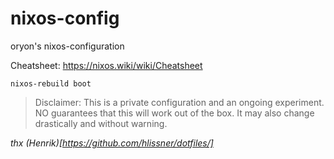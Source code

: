 # nixos-config
oryon's nixos-configuration

Cheatsheet: https://nixos.wiki/wiki/Cheatsheet  

    nixos-rebuild boot

> Disclaimer: This is a private configuration and an ongoing experiment.
> NO guarantees that this will work out of the box.
> It may also change drastically and without warning.

_thx (Henrik)[https://github.com/hlissner/dotfiles/]_
